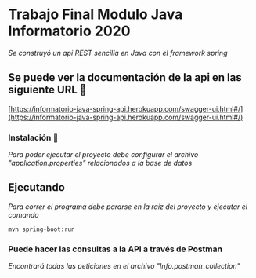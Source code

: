 # Trabajo Final Modulo Java Informatorio 2020

_Se construyó un api REST sencilla en Java con el framework spring_

## Se puede ver la documentación de la api en las siguiente URL  🚀

[https://informatorio-java-spring-api.herokuapp.com/swagger-ui.html#/](https://informatorio-java-spring-api.herokuapp.com/swagger-ui.html#/)

### Instalación 🔧

_Para poder ejecutar el proyecto debe configurar el archivo "application.properties" relacionados a la base de datos_

## Ejecutando

_Para correr el programa debe pararse en la raíz del proyecto y ejecutar el comando_

```
mvn spring-boot:run
```

### Puede hacer las consultas a la API a través de Postman

_Encontrará todas las peticiones en el archivo "Info.postman_collection"_

